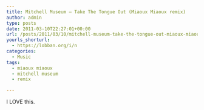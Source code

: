 ```yaml
---
title: Mitchell Museum – Take The Tongue Out (Miaoux Miaoux remix)
author: admin
type: posts
date: 2011-03-10T22:27:01+00:00
url: /posts/2011/03/10/mitchell-museum-take-the-tongue-out-miaoux-miaoux-remix/
yourls_shorturl:
  - https://lobban.org/i/n
categories:
  - Music
tags:
  - miaoux miaoux
  - mitchell museum
  - remix

---
```

<span>I LOVE this.</span>